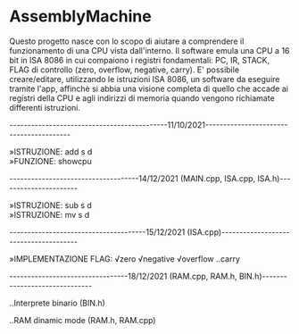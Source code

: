 # AssemblyMachine

Questo progetto nasce con lo scopo di aiutare a comprendere il funzionamento di una CPU vista dall'interno.
Il software emula una CPU a 16 bit in ISA 8086 in cui compaiono i registri fondamentali: PC, IR, STACK, FLAG di controllo (zero, overflow, negative, carry). 
E' possibile creare/editare, utilizzando le istruzioni ISA 8086, un software da eseguire tramite l'app, affinchè si abbia una visione completa di quello che accade ai registri della CPU e agli indirizzi di memoria quando vengono richiamate differenti istruzioni.

--------------------------------------------11/10/2021----------------------------------------


»ISTRUZIONE: add s d  
»FUNZIONE: showcpu

------------------------------------14/12/2021  (MAIN.cpp, ISA.cpp, ISA.h)----------------------
 
»ISTRUZIONE: sub s d                                                                                      
»ISTRUZIONE: mv s d


--------------------------------------15/12/2021  (ISA.cpp)--------------------------------------
 
»IMPLEMENTAZIONE FLAG:
√zero
√negative
√overflow
..carry

---------------------------------18/12/2021 (RAM.cpp, RAM.h, BIN.h)------------------------------

..Interprete binario (BIN.h)

..RAM dinamic mode (RAM.h, RAM.cpp)
